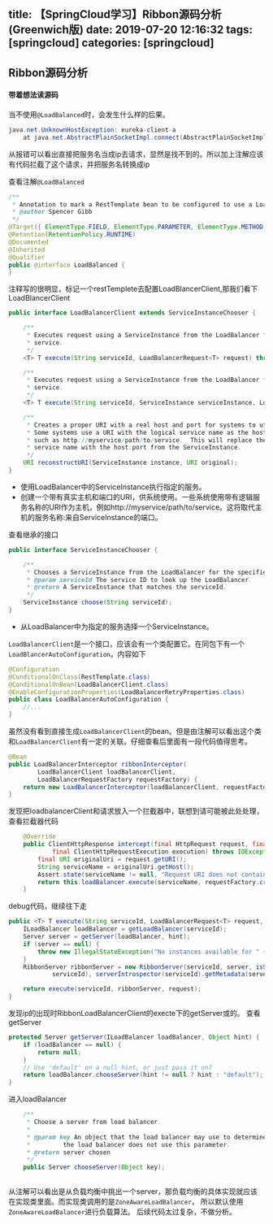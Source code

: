 title: 【SpringCloud学习】Ribbon源码分析(Greenwich版)
date: 2019-07-20 12:16:32
tags: [springcloud]
categories: [springcloud]
---
## Ribbon源码分析

#### 带着想法读源码
当不使用`@LoadBalanced`时，会发生什么样的后果。
```java
java.net.UnknownHostException: eureka-client-a
	at java.net.AbstractPlainSocketImpl.connect(AbstractPlainSocketImpl.java:184) ~[na:1.8.0_151]
```
从报错可以看出直接把服务名当成ip去请求，显然是找不到的。所以加上注解应该有代码拦截了这个请求，并把服务名转换成ip

<!--more-->

查看注解`@LoadBalanced`
```java
/**
 * Annotation to mark a RestTemplate bean to be configured to use a LoadBalancerClient.
 * @author Spencer Gibb
 */
@Target({ ElementType.FIELD, ElementType.PARAMETER, ElementType.METHOD })
@Retention(RetentionPolicy.RUNTIME)
@Documented
@Inherited
@Qualifier
public @interface LoadBalanced {
}
```
注释写的很明显，标记一个restTemplete去配置LoadBlancerClient,那我们看下LoadBlancerClient
```java
public interface LoadBalancerClient extends ServiceInstanceChooser {

	/**
	 * Executes request using a ServiceInstance from the LoadBalancer for the specified
	 * service.
	 */
	<T> T execute(String serviceId, LoadBalancerRequest<T> request) throws IOException;

	/**
	 * Executes request using a ServiceInstance from the LoadBalancer for the specified
	 * service.
	 */
	<T> T execute(String serviceId, ServiceInstance serviceInstance, LoadBalancerRequest<T> request) throws IOException;

	/**
	 * Creates a proper URI with a real host and port for systems to utilize.
	 * Some systems use a URI with the logical service name as the host,
	 * such as http://myservice/path/to/service.  This will replace the
	 * service name with the host:port from the ServiceInstance.
	 */
	URI reconstructURI(ServiceInstance instance, URI original);
}
```
- 使用LoadBalancer中的ServiceInstance执行指定的服务。
- 创建一个带有真实主机和端口的URI，供系统使用。一些系统使用带有逻辑服务名称的URI作为主机，例如http://myservice/path/to/service。这将取代主机的服务名称:来自ServiceInstance的端口。

查看继承的接口
```java
public interface ServiceInstanceChooser {

    /**
     * Chooses a ServiceInstance from the LoadBalancer for the specified service.
     * @param serviceId The service ID to look up the LoadBalancer.
     * @return A ServiceInstance that matches the serviceId.
     */
    ServiceInstance choose(String serviceId);
}
```

- 从LoadBalancer中为指定的服务选择一个ServiceInstance。

`LoadBalancerClient`是一个接口，应该会有一个类配置它。在同包下有一个`LoadBlancerAutoConfiguration`。内容如下
```java
@Configuration
@ConditionalOnClass(RestTemplate.class)
@ConditionalOnBean(LoadBalancerClient.class)
@EnableConfigurationProperties(LoadBalancerRetryProperties.class)
public class LoadBalancerAutoConfiguration {
    //...
}
```
虽然没有看到直接生成`LoadBalancerClient`的bean。但是由注解可以看出这个类和`LoadBalancerClient`有一定的关联。仔细查看后里面有一段代码值得思考。
```java
@Bean
public LoadBalancerInterceptor ribbonInterceptor(
        LoadBalancerClient loadBalancerClient,
        LoadBalancerRequestFactory requestFactory) {
    return new LoadBalancerInterceptor(loadBalancerClient, requestFactory);
}
```
发现把loadbalancerClient和请求放入一个拦截器中，联想到请可能被此处处理，查看拦截器代码
```java
	@Override
	public ClientHttpResponse intercept(final HttpRequest request, final byte[] body,
			final ClientHttpRequestExecution execution) throws IOException {
		final URI originalUri = request.getURI();
		String serviceName = originalUri.getHost();
		Assert.state(serviceName != null, "Request URI does not contain a valid hostname: " + originalUri);
		return this.loadBalancer.execute(serviceName, requestFactory.createRequest(request, body, execution));
	}
```
debug代码，继续往下走
```java
public <T> T execute(String serviceId, LoadBalancerRequest<T> request, Object hint) throws IOException {
    ILoadBalancer loadBalancer = getLoadBalancer(serviceId);
    Server server = getServer(loadBalancer, hint);
    if (server == null) {
        throw new IllegalStateException("No instances available for " + serviceId);
    }
    RibbonServer ribbonServer = new RibbonServer(serviceId, server, isSecure(server,
            serviceId), serverIntrospector(serviceId).getMetadata(server));

    return execute(serviceId, ribbonServer, request);
}
```
发现ip的出现时RibbonLoadBalancerClient的execte下的getServer或的。
查看getServer
```java
protected Server getServer(ILoadBalancer loadBalancer, Object hint) {
    if (loadBalancer == null) {
        return null;
    }
    // Use 'default' on a null hint, or just pass it on?
    return loadBalancer.chooseServer(hint != null ? hint : "default");
}
```
进入loadBalancer
```java
	/**
	 * Choose a server from load balancer.
	 * 
	 * @param key An object that the load balancer may use to determine which server to return. null if 
	 *         the load balancer does not use this parameter.
	 * @return server chosen
	 */
	public Server chooseServer(Object key);
	
```
从注解可以看出是从负载均衡中挑出一个server，那负载均衡的具体实现就应该在实现类里面。而实现类调用的是`ZoneAwareLoadBalancer`，
所以默认使用`ZoneAwareLoadBalancer`进行负载算法。
后续代码太过复杂，不做分析。


